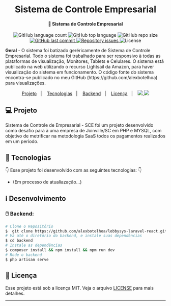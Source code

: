 <h1 align="center">
    Sistema de Controle Empresarial
</h1>

<h4 align="center">
  🚀 Sistema de Controle Empresarial
</h4>

<p align="center">
  <img alt="GitHub language count" src="https://img.shields.io/github/languages/count/alexbotelhoa/abacpe?color=ff0000"> 
  <img alt="GitHub top language" src="https://img.shields.io/github/languages/top/alexbotelhoa/abacpe?color=%23F7DF1E">
  <img alt="GitHub repo size" src="https://img.shields.io/github/repo-size/alexbotelhoa/abacpe">
  
  <a href="https://github.com/alexbotelhoa/abacpe/commits/master">
    <img alt="GitHub last commit" src="https://img.shields.io/github/last-commit/alexbotelhoa/abacpe">
  </a>

  <a href="https://github.com/alexbotelhoa/abacpe/issues">
    <img alt="Repository issues" src="https://img.shields.io/github/issues/alexbotelhoa/abacpe">
  </a>

  <img alt="License" src="https://img.shields.io/badge/license-MIT-brightgreen">
</p>

<p><b>Geral</b> - O sistema foi batizado geréricamente de Sistema de Controle Empresarial.
    Todo o sistema foi trabalhado para ser responsivo à todas as plataformas de visualização, Monitores, Tablets e Celulares.
    O sistema está publicado na web utilizando o recurso Lightsail da Amazon, para haver visualização do sistema em funcionamento.
    O código fonte do sistema encontra-se publicado no meu GitHub (https://github.com/alexbotelhoa) para visualizações.
</p>

<p align="center">
    <a href="#computer-projeto">Projeto</a>&nbsp;&nbsp;&nbsp;|&nbsp;&nbsp;&nbsp;
    <a href="#rocket-tecnologias">Tecnologias</a>&nbsp;&nbsp;&nbsp;|&nbsp;&nbsp;&nbsp;
    <a href="#computer_mouse-backend">Backend</a>&nbsp;&nbsp;&nbsp;|&nbsp;&nbsp;&nbsp;
    <a href="#memo-licença">Licença</a>&nbsp;&nbsp;&nbsp;|&nbsp;&nbsp;&nbsp;
    <a href="https://www.linkedin.com/in/alex-botelho-almeida/">
      <img src="https://img.icons8.com/color/24/000000/linkedin.png"/>
    </a>
    <a href="https://www.youtube.com/channel/UC6N_L0nZWRjcym8bnChKppw/">
      <img src="https://img.icons8.com/color/24/000000/youtube-play.png"/>
    </a>
</p>

## :computer: Projeto

Sistema de Controle de Empresarial - SCE foi um projeto desenvolvido como desafio para à uma empresa de Joinville/SC em PHP e MYSQL, com objetivo de metrificar na metodologia SaaS todos os pagamentos realizados em um período.

## :rocket: Tecnologias

:point_down: Esse projeto foi desenvolvido com as seguintes tecnologias: :point_down:

-  (Em processo de atualiazação...)

## :information_source: Desenvolvimento

### :computer_mouse: Backend: 

```bash
# Clone o Repositório
$  git clone https://github.com/alexbotelhoa/lobbysys-laravel-react.git
# Va até o diretório do backend, e instale suas dependências
$ cd backend
# Instale as dependências
$ composer install && npm install && npm run dev
# Rode o backend 
$ php artisan serve
```

## :memo: Licença

Esse projeto está sob a licença MIT. Veja o arquivo [LICENSE](LICENSE.md) para mais detalhes.

---

